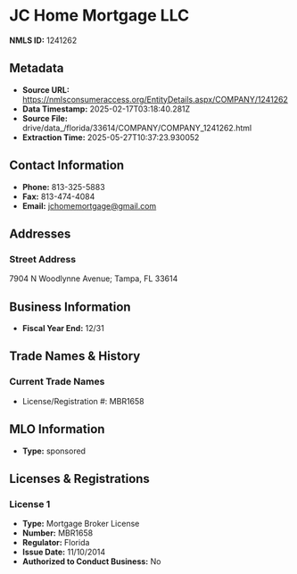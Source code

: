 # JC Home Mortgage LLC

**NMLS ID:** 1241262

## Metadata
- **Source URL:** https://nmlsconsumeraccess.org/EntityDetails.aspx/COMPANY/1241262
- **Data Timestamp:** 2025-02-17T03:18:40.281Z
- **Source File:** drive/data_/florida/33614/COMPANY/COMPANY_1241262.html
- **Extraction Time:** 2025-05-27T10:37:23.930052

## Contact Information
- **Phone:** 813-325-5883
- **Fax:** 813-474-4084
- **Email:** jchomemortgage@gmail.com

## Addresses
### Street Address
7904 N Woodlynne Avenue; Tampa, FL 33614

## Business Information
- **Fiscal Year End:** 12/31

## Trade Names & History
### Current Trade Names
- License/Registration #: MBR1658

## MLO Information
- **Type:** sponsored

## Licenses & Registrations

### License 1
- **Type:** Mortgage Broker License
- **Number:** MBR1658
- **Regulator:** Florida
- **Issue Date:** 11/10/2014
- **Authorized to Conduct Business:** No
